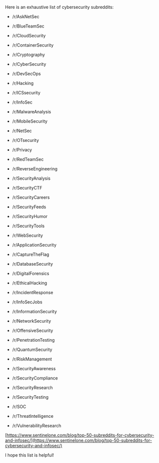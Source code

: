 
Here is an exhaustive list of cybersecurity subreddits:

* /r/AskNetSec

* /r/BlueTeamSec

* /r/CloudSecurity

* /r/ContainerSecurity

* /r/Cryptography

* /r/CyberSecurity

* /r/DevSecOps

* /r/Hacking

* /r/ICSsecurity

* /r/InfoSec

* /r/MalwareAnalysis

* /r/MobileSecurity

* /r/NetSec

* /r/OTsecurity

* /r/Privacy

* /r/RedTeamSec

* /r/ReverseEngineering

* /r/SecurityAnalysis

* /r/SecurityCTF

* /r/SecurityCareers

* /r/SecurityFeeds

* /r/SecurityHumor

* /r/SecurityTools

* /r/WebSecurity

* /r/ApplicationSecurity

* /r/CaptureTheFlag

* /r/DatabaseSecurity

* /r/DigitalForensics

* /r/EthicalHacking

* /r/IncidentResponse

* /r/InfoSecJobs

* /r/InformationSecurity

* /r/NetworkSecurity

* /r/OffensiveSecurity

* /r/PenetrationTesting

* /r/QuantumSecurity

* /r/RiskManagement

* /r/SecurityAwareness

* /r/SecurityCompliance

* /r/SecurityResearch

* /r/SecurityTesting

* /r/SOC

* /r/ThreatIntelligence

* /r/VulnerabilityResearch

[https://www.sentinelone.com/blog/top-50-subreddits-for-cybersecurity-and-infosec/](https://www.sentinelone.com/blog/top-50-subreddits-for-cybersecurity-and-infosec/)

I hope this list is helpful!